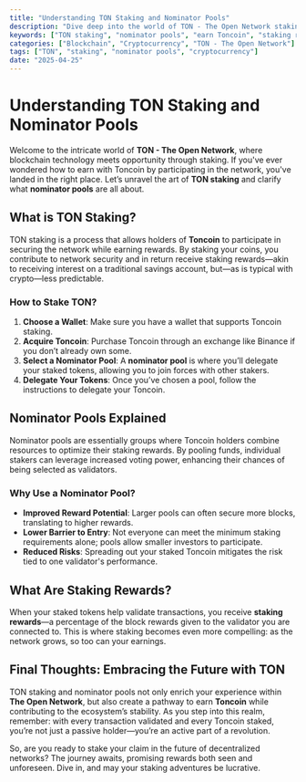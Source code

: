 ```yaml
---
title: "Understanding TON Staking and Nominator Pools"
description: "Dive deep into the world of TON - The Open Network staking, exploring nominator pools, rewards, and how to earn Toncoin effectively."
keywords: ["TON staking", "nominator pools", "earn Toncoin", "staking rewards"]
categories: ["Blockchain", "Cryptocurrency", "TON - The Open Network"]
tags: ["TON", "staking", "nominator pools", "cryptocurrency"]
date: "2025-04-25"
---
```


# Understanding TON Staking and Nominator Pools

Welcome to the intricate world of **TON - The Open Network**, where blockchain technology meets opportunity through staking. If you've ever wondered how to earn with Toncoin by participating in the network, you've landed in the right place. Let’s unravel the art of **TON staking** and clarify what **nominator pools** are all about.

## What is TON Staking?

TON staking is a process that allows holders of **Toncoin** to participate in securing the network while earning rewards. By staking your coins, you contribute to network security and in return receive staking rewards—akin to receiving interest on a traditional savings account, but—as is typical with crypto—less predictable.

### How to Stake TON?

1. **Choose a Wallet**: Make sure you have a wallet that supports Toncoin staking.
2. **Acquire Toncoin**: Purchase Toncoin through an exchange like Binance if you don’t already own some.
3. **Select a Nominator Pool**: A **nominator pool** is where you’ll delegate your staked tokens, allowing you to join forces with other stakers.
4. **Delegate Your Tokens**: Once you’ve chosen a pool, follow the instructions to delegate your Toncoin.

## Nominator Pools Explained

Nominator pools are essentially groups where Toncoin holders combine resources to optimize their staking rewards. By pooling funds, individual stakers can leverage increased voting power, enhancing their chances of being selected as validators.

### Why Use a Nominator Pool?

- **Improved Reward Potential**: Larger pools can often secure more blocks, translating to higher rewards.
- **Lower Barrier to Entry**: Not everyone can meet the minimum staking requirements alone; pools allow smaller investors to participate.
- **Reduced Risks**: Spreading out your staked Toncoin mitigates the risk tied to one validator's performance.

## What Are Staking Rewards?

When your staked tokens help validate transactions, you receive **staking rewards**—a percentage of the block rewards given to the validator you are connected to. This is where staking becomes even more compelling: as the network grows, so too can your earnings.

## Final Thoughts: Embracing the Future with TON

TON staking and nominator pools not only enrich your experience within **The Open Network**, but also create a pathway to earn **Toncoin** while contributing to the ecosystem’s stability. As you step into this realm, remember: with every transaction validated and every Toncoin staked, you’re not just a passive holder—you’re an active part of a revolution.

So, are you ready to stake your claim in the future of decentralized networks? The journey awaits, promising rewards both seen and unforeseen. Dive in, and may your staking adventures be lucrative.